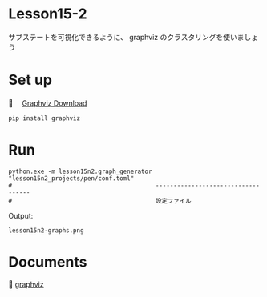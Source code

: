 # Lesson15-2

サブステートを可視化できるように、 graphviz のクラスタリングを使いましょう  

# Set up

📖 　[Graphviz Download](https://graphviz.org/download/)

```shell
pip install graphviz
```

# Run

```shell
python.exe -m lesson15n2.graph_generator "lesson15n2_projects/pen/conf.toml"
#                                        -----------------------------------
#                                        設定ファイル
```

Output:  

`lesson15n2-graphs.png`  

# Documents

📖 [graphviz](https://graphviz.readthedocs.io/en/stable/index.html)  
